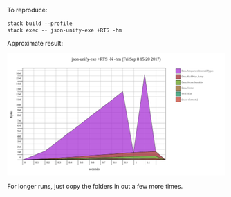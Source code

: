 To reproduce:

```
stack build --profile
stack exec -- json-unify-exe +RTS -hm
```

Approximate result:

![graph](json-unify-exe.svg)

For longer runs, just copy the folders in out a few more times.
